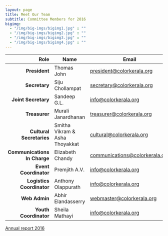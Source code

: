 ```yaml
---
layout: page
title: Meet Our Team
subtitle: Committee Members for 2016
bigimg:
  - "/img/big-imgs/bigimg1.jpg" : ""
  - "/img/big-imgs/bigimg2.jpg" : ""
  - "/img/big-imgs/bigimg3.jpg" : ""
  - "/img/big-imgs/bigimg4.jpg" : ""
---
```

|Role	                     |Name	                    |Email                         |
|---------------------------:|------------------------------|------------------------------|
|**President**	             |Thomas John	            |president@colorkerala.org     |
|**Secretary**	             |Siju Chollampat               |secretary@colorkerala.org     |
|**Joint Secretary**         |Sandeep G.L.                  |info@colorkerala.org          |
|**Treasurer**	             |Murali Janardhanan            |treasurer@colorkerala.org     | 
|**Cultural Secretaries**    |Smitha Vikram & Asha Thoyakkat|cultural@colorkerala.org      |
|**Communications In Charge**|Elizabeth Chandy              |communications@colorkerala.org|
|**Event Coordinator**	     |Premjith A.V.                 |info@colorkerala.org          |
|**Logistics Coordinator**   |Anthony Olappurath            |info@colorkerala.org          |
|**Web Admin**	             |Abhir Elandasserry            |webmaster@colorkerala.org     |
|**Youth Coordinator**	     |Sheila Mathayi                |info@colorkerala.org          |

[Annual report 2016](/pdf/2016/annual_rep/annual_report.pdf)
